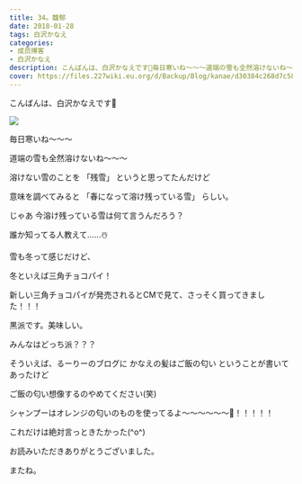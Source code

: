 ```yaml
---
title: 34。馥郁
date: 2018-01-28
tags: 白沢かなえ
categories: 
- 成员博客
- 白沢かなえ
description: こんばんは、白沢かなえです🌷毎日寒いね〜〜〜道端の雪も全然溶けないね〜〜〜溶けない雪のことを「残雪」というと思ってたんだけど意味を調べてみると「...
cover: https://files.227wiki.eu.org/d/Backup/Blog/kanae/d30384c268d7c5879a64bf033d3b6.jpg 
---
```






こんばんは、白沢かなえです🌷


![](https://files.227wiki.eu.org/d/Backup/Blog/kanae/d30384c268d7c5879a64bf033d3b6.jpg)




毎日寒いね〜〜〜



道端の雪も全然溶けないね〜〜〜



溶けない雪のことを
「残雪」
というと思ってたんだけど



意味を調べてみると
「春になって溶け残っている雪」
らしい。



じゃあ
今溶け残っている雪は何て言うんだろう？



誰か知ってる人教えて……☃️









雪も冬って感じだけど、



冬といえば三角チョコパイ！



新しい三角チョコパイが発売されるとCMで見て、さっそく買ってきました！！！



黒派です。美味しい。



みんなはどっち派？？？







そういえば、るーりーのブログに
かなえの髪はご飯の匂い
ということが書いてあったけど



ご飯の匂い想像するのやめてください(笑)



シャンプーはオレンジの匂いのものを使ってるよ〜〜〜〜〜〜🍊！！！！！



これだけは絶対言っときたかった(^o^)










お読みいただきありがとうございました。

またね。


